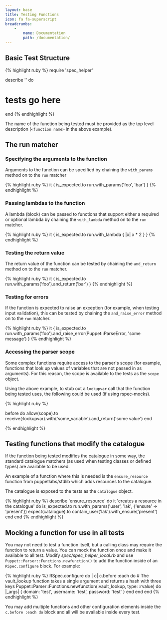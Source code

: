 ```yaml
---
layout: base
title: Testing Functions
icon: fa fa-superscript
breadcrumbs:
    -
        name: Documentation
        path: /documentation/
---
```


## Basic Test Structure

{% highlight ruby %}
require 'spec_helper'

describe '<function name>' do
  # tests go here
end
{% endhighlight %}

The name of the function being tested must be provided as the top level
description (`<function name>` in the above example).

## The run matcher

### Specifying the arguments to the function

Arguments to the function can be specified by chaining the `with_params` method
on to the `run` matcher

{% highlight ruby %}
it { is_expected.to run.with_params('foo', 'bar') }
{% endhighlight %}

### Passing lambdas to the function

A lambda (block) can be passed to functions that support either a required or
optional lambda by chaining the `with_lambda` method on to the `run` matcher.

{% highlight ruby %}
it { is_expected.to run.with_lambda { |x| x * 2 } }
{% endhighlight %}

### Testing the return value

The return value of the function can be tested by chaining the `and_return`
method on to the `run` matcher.

{% highlight ruby %}
it { is_expected.to run.with_params('foo').and_return('bar') }
{% endhighlight %}

### Testing for errors

If the function is expected to raise an exception (for example, when testing
input validation), this can be tested by chaining the `and_raise_error` method
on to the `run` matcher.

{% highlight ruby %}
it { is_expected.to run.with_params('foo').and_raise_error(Puppet::ParseError, 'some message') }
{% endhighlight %}

### Accessing the parser scope

Some complex functions require access to the parser's scope (for example,
functions that look up values of variables that are not passed in as
arguments). For this reason, the scope is available to the tests as the
`scope` object.

Using the above example, to stub out a `lookupvar` call that the function
being tested uses, the following could be used (if using rspec-mocks).

{% highlight ruby %}

before do
  allow(scope).to receive(:lookupvar).with('some_variable').and_return('some value')
end

{% endhighlight %}

## Testing functions that modify the catalogue

If the function being tested modifies the catalogue in some way, the standard
catalogue matchers (as used when testing classes or defined types) are
available to be used.

An example of a function where this is needed is the `ensure_resource` function
from puppetlabs/stdlib which adds resources to the catalogue.

The catalogue is exposed to the tests as the `catalogue` object.

{% highlight ruby %}
describe 'ensure_resource' do
  it 'creates a resource in the catalogue' do
    is_expected.to run.with_params('user', 'lak', {'ensure' => 'present'})
    expect(catalogue).to contain_user('lak').with_ensure('present')
  end
end
{% endhighlight %}

## Mocking a function for use in all tests
    
You may not need to test a function itself, but a calling class may require the function
to return a value. You can mock the function once and make it available to all test.
Modify *spec/spec_helper_local.rb* and use `Puppet::Parser::Functions.newfunction()`
to add the function inside of an `RSpec.configure` block. For example:
    
{% highlight ruby %}
RSpec.configure do | c|
  c.before :each do
    # The vault_lookup function takes a single argument and returns a hash with three keys
    Puppet::Parser::Functions.newfunction(:vault_lookup, type: :rvalue) do |_args|
      {
        domain: 'test',
        username: 'test',
        password: 'test'
      }
    end
  end
end
{% endhighlight %}

You may add multiple functions and other configuration elements inside the `c.before :each do`
block and all will be available inside every test.
